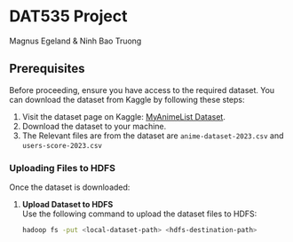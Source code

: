 # DAT535 Project
Magnus Egeland & Ninh Bao Truong

## Prerequisites

Before proceeding, ensure you have access to the required dataset. You can download the dataset from Kaggle by following these steps:

1. Visit the dataset page on Kaggle: [MyAnimeList Dataset](https://www.kaggle.com/datasets/dbdmobile/myanimelist-dataset).
3. Download the dataset to your machine.
4. The Relevant files are from the dataset are `anime-dataset-2023.csv` and `users-score-2023.csv`

### Uploading Files to HDFS

Once the dataset is downloaded:

1. **Upload Dataset to HDFS**  
   Use the following command to upload the dataset files to HDFS:
   ```bash
   hadoop fs -put <local-dataset-path> <hdfs-destination-path>
   ```


